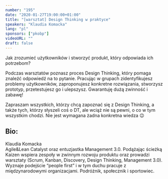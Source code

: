 ```yaml
---
number: "195"
date: "2020-01-27T19:00:00+01:00"
title: "[warsztat] Design Thinking w praktyce"
speakers: "Klaudia Komacka"
lang: "pl"
sponsors: ["pkobp"]
videoURL: ""
draft: false
---
```


Jak zrozumieć użytkowników i stworzyć produkt, który odpowiada ich potrzebom?

Podczas warsztatów poznasz proces Design Thinking, który pomaga znaleźć odpowiedź na to pytanie. Pracując w grupach zidentyfikujesz problemy użytkowników, zaproponujesz konkretne rozwiązania, stworzysz prototyp, przetestujesz go i ulepszysz. Gwarantuję dużą zwinność i zabawę!

Zapraszam wszystkich, którzy chcą zapoznać się z Design Thinking, a także tych, którzy słyszeli coś o DT, ale wciąż nie są pewni, o co w tym wszystkim chodzi. Nie jest wymagana żadna konkretna wiedza 😉

## Bio:
Klaudia Komacka   
Agile&Lean Catalyst oraz entuzjastka Management 3.0. Podążając ścieżką Kaizen wspiera zespoły w zwinnym rozwoju produktu oraz prowadzi warsztaty (Scrum, Kanban, Discovery, Design Thinking, Management 3.0). Wyznaje podejście “people first” i w tym duchu pracuje z międzynarodowymi organizacjami. Podróżnik, społecznik i sportowiec.
